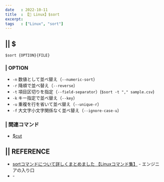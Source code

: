 ```yaml
---
date   : 2022-10-11
title  : 【🐚 Linux】$sort
excerpt: 
tags   : ["Linux", "sort"]
---
```


## || $
```shell
$sort {OPTION}{FILE}
```

### | OPTION
- `-n` 数値として並べ替え（`--numeric-sort`）
- `-r` 降順で並べ替え（`--reverse`）
- `-t` 項目区切りを指定（`--field-separator`）(`$sort -t "," sample.csv`)
- `-k` キー指定で並べ替え（`--key`）
- `-u` 重複を行を省いて並べ替え（`--unique-r`）
- `-f` 大文字小文字関係なく並べ替え（`--ignore-case-u`）

### | 関連コマンド
- [$cut]()


## || REFERENCE
- [sortコマンドについて詳しくまとめました 【Linuxコマンド集】](https://eng-entrance.com/linux-command-sort) - エンジニアの入り口
- []() -
